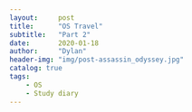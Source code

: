 ```yaml
---
layout:     post
title:      "OS Travel"
subtitle:   "Part 2"
date:       2020-01-18
author:     "Dylan"
header-img: "img/post-assassin_odyssey.jpg"
catalog: true
tags:
    - OS
    - Study diary
---
```

